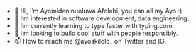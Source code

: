 - 👋 Hi, I’m Ayomideninuoluwa Afolabi, you can all my Ayo :)
- 👀 I’m interested in software development, data engineering.
- 🌱 I’m currently learning to type faster with typing.com.
- 💞️ I’m looking to build cool stuff with people responsibly.
- 📫 How to reach me @ayoskilolo_ on Twitter and IG.
<!---
Ayoskilolo/Ayoskilolo is a ✨ special ✨ repository because its `README.md` (this file) appears on your GitHub profile.
You can click the Preview link to take a look at your changes.
--->
